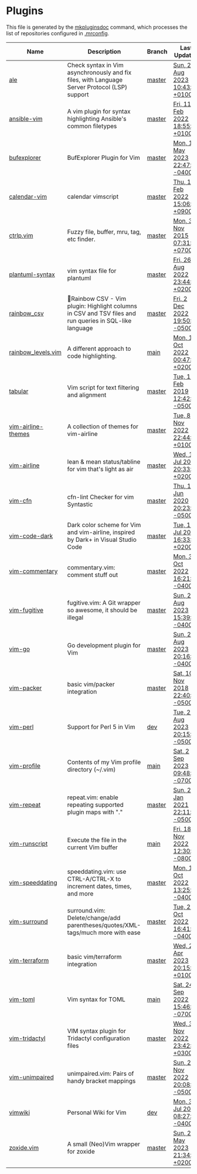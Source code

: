 # Plugins

This file is generated by the [mkpluginsdoc](mkpluginsdoc) command, which processes the list of repositories configured in [.mrconfig](.mrconfig).

| Name                                                                      | Description                                                                                            | Branch                                                                  | Last Updated                                                                                                                           |
| ------------------------------------------------------------------------- | ------------------------------------------------------------------------------------------------------ | ----------------------------------------------------------------------- | -------------------------------------------------------------------------------------------------------------------------------------- |
| [ale](https://github.com/dense-analysis/ale)                              | Check syntax in Vim asynchronously and fix files, with Language Server Protocol (LSP) support          | [master](https://github.com/dense-analysis/ale/tree/master)             | [Sun, 20 Aug 2023 10:43:31 +0100](https://github.com/dense-analysis/ale/commit/115ad17ace047cab20ccc67f79c943aaf3f0f291)               |
| [ansible-vim](https://github.com/pearofducks/ansible-vim)                 | A vim plugin for syntax highlighting Ansible's common filetypes                                        | [master](https://github.com/pearofducks/ansible-vim/tree/master)        | [Fri, 11 Feb 2022 18:55:51 +0100](https://github.com/pearofducks/ansible-vim/commit/93798e8c89c441d29d4678da0c0d5e1429eb43b0)          |
| [bufexplorer](https://github.com/jlanzarotta/bufexplorer)                 | BufExplorer Plugin for Vim                                                                             | [master](https://github.com/jlanzarotta/bufexplorer/tree/master)        | [Mon, 1 May 2023 22:47:59 -0400](https://github.com/jlanzarotta/bufexplorer/commit/20f0440948653b5482d555a35a432135ba46a26d)           |
| [calendar-vim](https://github.com/mattn/calendar-vim)                     | calendar vimscript                                                                                     | [master](https://github.com/mattn/calendar-vim/tree/master)             | [Thu, 10 Feb 2022 15:06:22 +0900](https://github.com/mattn/calendar-vim/commit/2083a41e2d310f9bbbbf644517f30e901f1fb04d)               |
| [ctrlp.vim](https://github.com/kien/ctrlp.vim)                            | Fuzzy file, buffer, mru, tag, etc finder.                                                              | [master](https://github.com/kien/ctrlp.vim/tree/master)                 | [Mon, 30 Nov 2015 07:31:56 +0700](https://github.com/kien/ctrlp.vim/commit/564176f01d7f3f7f8ab452ff4e1f5314de7b0981)                   |
| [plantuml-syntax](https://github.com/aklt/plantuml-syntax)                | vim syntax file for plantuml                                                                           | [master](https://github.com/aklt/plantuml-syntax/tree/master)           | [Fri, 26 Aug 2022 23:44:00 +0200](https://github.com/aklt/plantuml-syntax/commit/845abb56dcd3f12afa6eb47684ef5ba3055802b8)             |
| [rainbow_csv](https://github.com/mechatroner/rainbow_csv)                 | 🌈Rainbow CSV - Vim plugin: Highlight columns in CSV and TSV files and run queries in SQL-like language | [master](https://github.com/mechatroner/rainbow_csv/tree/master)        | [Fri, 2 Dec 2022 19:50:52 -0500](https://github.com/mechatroner/rainbow_csv/commit/7453a3f9679f0c753ec9d77f9ea8588778f35aeb)           |
| [rainbow_levels.vim](https://github.com/thiagoalessio/rainbow_levels.vim) | A different approach to code highlighting.                                                             | [main](https://github.com/thiagoalessio/rainbow_levels.vim/tree/main)   | [Mon, 10 Oct 2022 00:47:35 +0200](https://github.com/thiagoalessio/rainbow_levels.vim/commit/e8badb7906b63d3639b840484e4370194de2b857) |
| [tabular](https://github.com/godlygeek/tabular)                           | Vim script for text filtering and alignment                                                            | [master](https://github.com/godlygeek/tabular/tree/master)              | [Tue, 19 Feb 2019 12:42:08 -0500](https://github.com/godlygeek/tabular/commit/339091ac4dd1f17e225fe7d57b48aff55f99b23a)                |
| [vim-airline-themes](https://github.com/vim-airline/vim-airline-themes)   | A collection of themes for vim-airline                                                                 | [master](https://github.com/vim-airline/vim-airline-themes/tree/master) | [Tue, 8 Nov 2022 22:44:17 +0100](https://github.com/vim-airline/vim-airline-themes/commit/dd81554c2231e438f6d0e8056ea38fd0e80ac02a)    |
| [vim-airline](https://github.com/vim-airline/vim-airline)                 | lean & mean status/tabline for vim that's light as air                                                 | [master](https://github.com/vim-airline/vim-airline/tree/master)        | [Wed, 19 Jul 2023 20:33:02 +0200](https://github.com/vim-airline/vim-airline/commit/e6bb8427dc2d2dc3583ed1bf5ff6a9682c854d32)          |
| [vim-cfn](https://github.com/speshak/vim-cfn)                             | cfn-lint Checker for vim Syntastic                                                                     | [master](https://github.com/speshak/vim-cfn/tree/master)                | [Thu, 18 Jun 2020 20:23:03 -0500](https://github.com/speshak/vim-cfn/commit/3300b3284c9b5a56f6c76de415d15c21b83d1168)                  |
| [vim-code-dark](https://github.com/tomasiser/vim-code-dark)               | Dark color scheme for Vim and vim-airline, inspired by Dark+ in Visual Studio Code                     | [master](https://github.com/tomasiser/vim-code-dark/tree/master)        | [Tue, 18 Jul 2023 16:33:59 +0200](https://github.com/tomasiser/vim-code-dark/commit/d05d1ab602048fc13fd8cc70cd722c083b0fd904)          |
| [vim-commentary](https://github.com/tpope/vim-commentary)                 | commentary.vim: comment stuff out                                                                      | [master](https://github.com/tpope/vim-commentary/tree/master)           | [Mon, 31 Oct 2022 16:21:46 -0400](https://github.com/tpope/vim-commentary/commit/e87cd90dc09c2a203e13af9704bd0ef79303d755)             |
| [vim-fugitive](https://github.com/tpope/vim-fugitive)                     | fugitive.vim: A Git wrapper so awesome, it should be illegal                                           | [master](https://github.com/tpope/vim-fugitive/tree/master)             | [Sun, 27 Aug 2023 15:39:21 -0400](https://github.com/tpope/vim-fugitive/commit/572c8510123cbde02e8a1dafcd376c98e1e13f43)               |
| [vim-go](https://github.com/fatih/vim-go)                                 | Go development plugin for Vim                                                                          | [master](https://github.com/fatih/vim-go/tree/master)                   | [Sun, 20 Aug 2023 20:16:28 -0400](https://github.com/fatih/vim-go/commit/ec8f05bb24eb8324253b97f75d99114ad6565231)                     |
| [vim-packer](https://github.com/hashivim/vim-packer)                      | basic vim/packer integration                                                                           | [master](https://github.com/hashivim/vim-packer/tree/master)            | [Sat, 10 Nov 2018 22:40:04 -0500](https://github.com/hashivim/vim-packer/commit/c2561f41e46df8a78a6b51226f60607582052134)              |
| [vim-perl](https://github.com/vim-perl/vim-perl)                          | Support for Perl 5 in Vim                                                                              | [dev](https://github.com/vim-perl/vim-perl/tree/dev)                    | [Tue, 22 Aug 2023 20:15:57 -0500](https://github.com/vim-perl/vim-perl/commit/27a7a6d2f77ae5ba9c8f7c1df515d728dc0c0dac)                |
| [vim-profile](https://github.com/sirhc/vim-profile)                       | Contents of my Vim profile directory (~/.vim)                                                          | [main](https://github.com/sirhc/vim-profile/tree/main)                  | [Sat, 2 Sep 2023 09:48:50 -0700](https://github.com/sirhc/vim-profile/commit/6ca19d89a0c24eb28f91cb83a7ea03054175337c)                 |
| [vim-repeat](https://github.com/tpope/vim-repeat)                         | repeat.vim: enable repeating supported plugin maps with "."                                            | [master](https://github.com/tpope/vim-repeat/tree/master)               | [Sun, 24 Jan 2021 22:11:08 -0500](https://github.com/tpope/vim-repeat/commit/24afe922e6a05891756ecf331f39a1f6743d3d5a)                 |
| [vim-runscript](https://github.com/sirhc/vim-runscript)                   | Execute the file in the current Vim buffer                                                             | [main](https://github.com/sirhc/vim-runscript/tree/main)                | [Fri, 18 Nov 2022 12:30:50 -0800](https://github.com/sirhc/vim-runscript/commit/c079917c57b9d65de0e84917569b401bb4437323)              |
| [vim-speeddating](https://github.com/tpope/vim-speeddating)               | speeddating.vim: use CTRL-A/CTRL-X to increment dates, times, and more                                 | [master](https://github.com/tpope/vim-speeddating/tree/master)          | [Mon, 10 Oct 2022 13:25:46 -0400](https://github.com/tpope/vim-speeddating/commit/5a36fd29df63ea3f65562bd2bb837be48a5ec90b)            |
| [vim-surround](https://github.com/tpope/vim-surround)                     | surround.vim: Delete/change/add parentheses/quotes/XML-tags/much more with ease                        | [master](https://github.com/tpope/vim-surround/tree/master)             | [Tue, 25 Oct 2022 16:41:16 -0400](https://github.com/tpope/vim-surround/commit/3d188ed2113431cf8dac77be61b842acb64433d9)               |
| [vim-terraform](https://github.com/hashivim/vim-terraform)                | basic vim/terraform integration                                                                        | [master](https://github.com/hashivim/vim-terraform/tree/master)         | [Wed, 26 Apr 2023 20:15:33 +0100](https://github.com/hashivim/vim-terraform/commit/2bbc5f65a80c79a5110494a2ba1b869075fcf7a0)           |
| [vim-toml](https://github.com/cespare/vim-toml)                           | Vim syntax for TOML                                                                                    | [main](https://github.com/cespare/vim-toml/tree/main)                   | [Sat, 24 Sep 2022 15:46:16 -0700](https://github.com/cespare/vim-toml/commit/d36caa6b1cf508a4df1c691f915572fc02143258)                 |
| [vim-tridactyl](https://github.com/tridactyl/vim-tridactyl)               | VIM syntax plugin for Tridactyl configuration files                                                    | [master](https://github.com/tridactyl/vim-tridactyl/tree/master)        | [Wed, 30 Nov 2022 23:42:41 +0300](https://github.com/tridactyl/vim-tridactyl/commit/fdd069bde3a34c786abed4601b6d59a065590ad9)          |
| [vim-unimpaired](https://github.com/tpope/vim-unimpaired)                 | unimpaired.vim: Pairs of handy bracket mappings                                                        | [master](https://github.com/tpope/vim-unimpaired/tree/master)           | [Sun, 20 Nov 2022 20:08:23 -0500](https://github.com/tpope/vim-unimpaired/commit/6d44a6dc2ec34607c41ec78acf81657248580bf1)             |
| [vimwiki](https://github.com/vimwiki/vimwiki)                             | Personal Wiki for Vim                                                                                  | [dev](https://github.com/vimwiki/vimwiki/tree/dev)                      | [Mon, 31 Jul 2023 08:27:35 -0400](https://github.com/vimwiki/vimwiki/commit/f0fe154ede6b11e3db9b058b930005a056a3d1c6)                  |
| [zoxide.vim](https://github.com/nanotee/zoxide.vim)                       | A small (Neo)Vim wrapper for zoxide                                                                    | [master](https://github.com/nanotee/zoxide.vim/tree/master)             | [Sun, 21 May 2023 21:34:02 +0200](https://github.com/nanotee/zoxide.vim/commit/cc5b702cacbcbb4192b2a619c0f9cf6ab6e76936)               |

